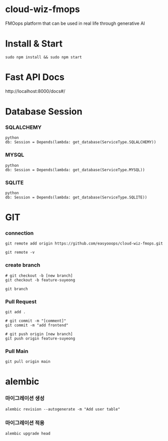 # cloud-wiz-fmops
FMOops platform that can be used in real life through generative AI

# Install & Start
```
sudo npm install && sudo npm start
```
# Fast API Docs

http://localhost:8000/docs#/

# Database Session
### SQLALCHEMY
```
python
db: Session = Depends(lambda: get_database(ServiceType.SQLALCHEMY))
```
### MYSQL
```
python
db: Session = Depends(lambda: get_database(ServiceType.MYSQL))
```
### SQLITE
```
python
db: Session = Depends(lambda: get_database(ServiceType.SQLITE))
```

# GIT
### connection
```
git remote add origin https://github.com/easyooops/cloud-wiz-fmops.git

git remote -v
```
### create branch
```
# git checkout -b [new branch]
git checkout -b feature-suyeong

git branch
```
### Pull Request
```
git add .

# git commit -m "[comment]"
git commit -m "add frontend"

# git push origin [new branch]
git push origin feature-suyeong
```
### Pull Main
```
git pull origin main
```

# alembic

### 마이그레이션 생성
```
alembic revision --autogenerate -m "Add user table"
```

### 마이그레이션 적용
```
alembic upgrade head
```